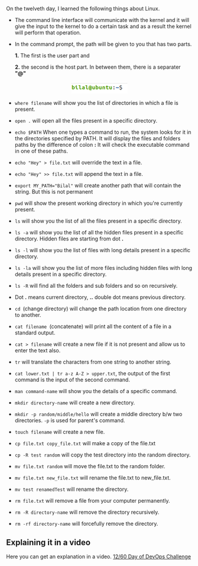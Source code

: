On the twelveth day, I learned the following things about Linux.

- The command line interface will communicate with the kernel and it will give the input to the kernel to do a certain task and as a result the kernel will perform that operation.
- In the command prompt, the path will be given to you that has two parts.

    **1.** The first is the user part and

    **2.** the second is the host part. In between them, there is a separater **"@"**

<p align="center"> 
    <img src="../Images/path.png" alt="100-Days-Of-DevOps" width="30%" height="50%">
<p>

- `where filename` will show you the list of directories in which a file is present.
- `open .` will open all the files present in a specific directory.
- `echo $PATH` When one types a command to run, the system looks for it in the directories specified by PATH. It will display the files and folders paths by the difference of colon **:** It will check the executable command in one of these paths.
- `echo "Hey" > file.txt` will override the text in a file.
- `echo "Hey" >> file.txt` will append the text in a file.
- `export MY_PATH="Bilal"` will create another path that will contain the string. But this is not permanent

- `pwd` will show the present working directory in which you're currently present.
- `ls` will show you the list of all the files present in a specific directory.
- `ls -a` will show you the list of all the hidden files present in a specific directory. Hidden files are starting from dot **.**
- `ls -l` will show you the list of files with long details present in a specific directory.
- `ls -la` will show you the list of more files including hidden files  with long details present in a specific directory.
- `ls -R` will find all the folders and sub folders and so on recursively.
- Dot **.** means current directory, **..** double dot means previous directory. 
- `cd `(change directory) will change the path location from one directory to another.
- `cat filename `(concatenate) will print all the content of a file in a standard output.
- `cat > filename` will create a new file if it is not present and allow us to enter the text also.
- `tr` will translate the characters from one string to another string.
- `cat lower.txt | tr a-z A-Z > upper.txt`, the output of the first command is the input of the second command.
- `man command-name` will show you the details of a specific command.
- `mkdir directory-name` will create a new directory.
-  `mkdir -p random/middle/hello` will create a middle directory b/w two directories. `-p` is used for parent's command.
- `touch filename` will create a new file.
- `cp file.txt copy_file.txt` will make a copy of the file.txt
- `cp -R test random` will copy the test directory into the random directory.
- `mv file.txt random` will move the file.txt to the random folder.
- `mv file.txt new_file.txt` will rename the file.txt to new_file.txt.
- `mv test renamedTest` will rename the directory.
- `rm file.txt` will remove a file from your computer permanently.
- `rm -R directory-name` will remove the directory recursively.
- `rm -rf directory-name` will forcefully remove the directory.

## **Explaining it in a video**

Here you can get an explanation in a video. [12/60 Day of DevOps Challenge]()